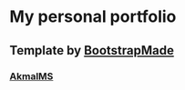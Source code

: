 # My personal portfolio
## Template by [BootstrapMade](https://bootstrapmade.com/)
### [AkmalMS](https://akmalms.github.io/)

